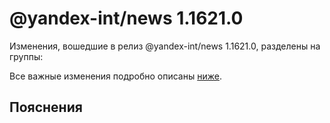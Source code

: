 # @yandex-int/news 1.1621.0

<!-- ЧЕЛОВЕЧЕСКОЕ ВСТУПЛЕНИЕ -->

Изменения, вошедшие в релиз @yandex-int/news 1.1621.0, разделены на группы:

Все важные изменения подробно описаны [ниже](#Пояснения).

## Пояснения

